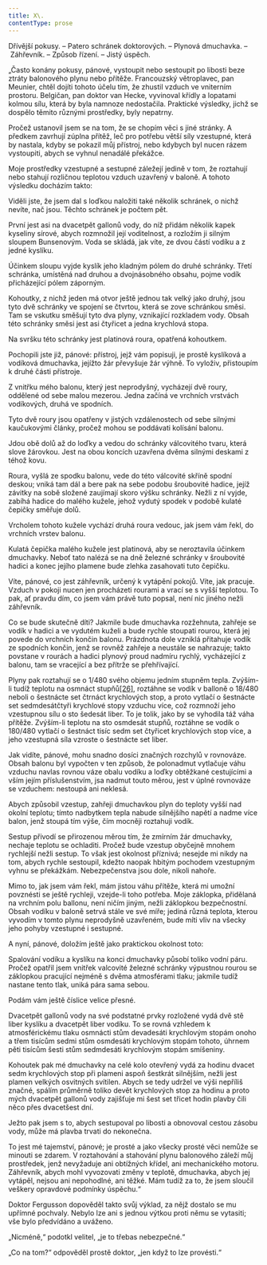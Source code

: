 ```yaml
---
title: X\.
contentType: prose
---
```


Dřívější pokusy. – Patero schránek doktorových. – Plynová dmuchavka. – Záhřevník. – Způsob řízení. – Jistý úspěch.

„Často konány pokusy, pánové, vystoupit nebo sestoupit po libosti beze ztráty balonového plynu nebo přítěže. Francouzský větroplavec, pan Meunier, chtěl dojíti tohoto účelu tím, že zhustil vzduch ve vniterním prostoru. Belgičan, pan doktor van Hecke, vyvinoval křídly a lopatami kolmou sílu, která by byla namnoze nedostačila. Praktické výsledky, jichž se dospělo těmito různými prostředky, byly nepatrny.

Pročež ustanovil jsem se na tom, že se chopím věci s jiné stránky. A předkem zavrhují zúplna přítěž, leč pro potřebu větší síly vzestupné, která by nastala, kdyby se pokazil můj přístroj, nebo kdybych byl nucen rázem vystoupiti, abych se vyhnul nenadálé překážce.

Moje prostředky vzestupné a sestupné záležejí jedině v tom, že roztahují nebo stahují rozličnou teplotou vzduch uzavřený v baloně. A tohoto výsledku docházím takto:

Viděli jste, že jsem dal s loďkou naložiti také několik schránek, o nichž nevíte, nač jsou. Těchto schránek je počtem pět.

První jest asi na dvacetpět gallonů vody, do níž přidám několik kapek kyseliny sírové, abych rozmnožil její voditelnost, a rozložím ji silným sloupem Bunsenovým. Voda se skládá, jak víte, ze dvou částí vodíku a z jedné kyslíku.

Účinkem sloupu vyjde kyslík jeho kladným pólem do druhé schránky. Třetí schránka, umístěná nad druhou a dvojnásobného obsahu, pojme vodík přicházející pólem záporným.

Kohoutky, z nichž jeden má otvor ještě jednou tak velký jako druhý, jsou tyto dvě schránky ve spojení se čtvrtou, která se zove schránkou směsi. Tam se vskutku směšují tyto dva plyny, vznikající rozkladem vody. Obsah této schránky směsi jest asi čtyřicet a jedna krychlová stopa.

Na svršku této schránky jest platinová roura, opatřená kohoutkem.

Pochopili jste již, pánové: přístroj, jejž vám popisuji, je prostě kyslíková a vodíková dmuchavka, jejížto žár převyšuje žár výhně. To vyloživ, přistoupím k druhé části přístroje.

Z vnitřku mého balonu, který jest neprodyšný, vycházejí dvě roury, oddělené od sebe malou mezerou. Jedna začíná ve vrchních vrstvách vodíkových, druhá ve spodních.

Tyto dvě roury jsou opatřeny v jistých vzdálenostech od sebe silnými kaučukovými články, pročež mohou se poddávati kolísání balonu.

Jdou obě dolů až do loďky a vedou do schránky válcovitého tvaru, která slove žárovkou. Jest na obou koncích uzavřena dvěma silnými deskami z téhož kovu.

Roura, vyšlá ze spodku balonu, vede do této válcovité skříně spodní deskou; vniká tam dál a bere pak na sebe podobu šroubovité hadice, jejíž závitky na sobě složené zaujímají skoro výšku schránky. Nežli z ní vyjde, zabíhá hadice do malého kužele, jehož vydutý spodek v podobě kulaté čepičky směřuje dolů.

Vrcholem tohoto kužele vychází druhá roura vedouc, jak jsem vám řekl, do vrchních vrstev balonu.

Kulatá čepička malého kužele jest platinová, aby se neroztavila účinkem dmuchavky. Neboť tato nalézá se na dně železné schránky v šroubovité hadici a konec jejího plamene bude zlehka zasahovati tuto čepičku.

Víte, pánové, co jest záhřevník, určený k vytápění pokojů. Víte, jak pracuje. Vzduch v pokoji nucen jen procházeti rourami a vrací se s vyšší teplotou. To pak, ať pravdu dím, co jsem vám právě tuto popsal, není nic jiného nežli záhřevník.

Co se bude skutečně díti? Jakmile bude dmuchavka rozžehnuta, zahřeje se vodík v hadici a ve vydutém kuželi a bude rychle stoupati rourou, která jej povede do vrchních končin balonu. Prázdnota dole vzniklá přitahuje vodík ze spodních končin, jenž se rovněž zahřeje a neustále se nahrazuje; takto povstane v rourách a hadici plynový proud nadmíru rychlý, vycházející z balonu, tam se vracející a bez přítrže se přehřívající.

Plyny pak roztahují se o 1/480 svého objemu jedním stupněm tepla. Zvýším-li tudíž teplotu na osmnáct stupňů[\[26\]](./resources/undefined), roztáhne se vodík v balloně o 18/480 neboli o šestnácte set čtrnáct krychlových stop, a proto vytlačí o šestnácte set sedmdesátčtyři krychlové stopy vzduchu více, což rozmnoží jeho vzestupnou sílu o sto šedesát liber. To je tolik, jako by se vyhodila táž váha přítěže. Zvýším-li teplotu na sto osmdesát stupňů, roztáhne se vodík o 180/480 vytlačí o šestnáct tisíc sedm set čtyřicet krychlových stop více, a jeho vzestupná síla vzroste o šestnácte set liber.

Jak vidíte, pánové, mohu snadno dosíci značných rozchylů v rovnováze. Obsah balonu byl vypočten v ten způsob, že polonadmut vytlačuje váhu vzduchu navlas rovnou váze obalu vodíku a loďky obtěžkané cestujícími a vším jejím příslušenstvím, jsa nadmut touto měrou, jest v úplné rovnováze se vzduchem: nestoupá ani neklesá.

Abych způsobil vzestup, zahřeji dmuchavkou plyn do teploty vyšší nad okolní teplotu; tímto nadbytkem tepla nabude silnějšího napětí a nadme více balon, jenž stoupá tím výše, čím mocněji roztahuji vodík.

Sestup přivodí se přirozenou měrou tím, že zmírním žár dmuchavky, nechaje teplotu se ochladiti. Pročež bude vzestup obyčejně mnohem rychlejší nežli sestup. To však jest okolnost příznivá; nesejde mi nikdy na tom, abych rychle sestoupil, kdežto naopak hbitým pochodem vzestupným vyhnu se překážkám. Nebezpečenstva jsou dole, nikoli nahoře.

Mimo to, jak jsem vám řekl, mám jistou váhu přítěže, která mi umožní povznésti se ještě rychleji, vzejde-li toho potřeba. Moje záklopka, přidělaná na vrchním polu ballonu, není ničím jiným, nežli záklopkou bezpečnostní. Obsah vodíku v baloně setrvá stále ve své míře; jediná různá teplota, kterou vyvodím v tomto plynu neprodyšně uzavřeném, bude míti vliv na všecky jeho pohyby vzestupné i sestupné.

A nyní, pánové, doložím ještě jako praktickou okolnost toto:

Spalování vodíku a kyslíku na konci dmuchavky působí toliko vodní páru. Pročež opatřil jsem vnitřek valcovité železné schránky výpustnou rourou se záklopkou pracující nejméně s dvěma atmosférami tlaku; jakmile tudíž nastane tento tlak, uniká pára sama sebou.

Podám vám ještě číslice velice přesné.

Dvacetpět gallonů vody na své podstatné prvky rozložené vydá dvě stě liber kyslíku a dvacetpět liber vodíku. To se rovná vzhledem k atmosférickému tlaku osmnácti stům devadesáti krychlovým stopám onoho a třem tisícům sedmi stům osmdesáti krychlovým stopám tohoto, úhrnem pěti tisícům šesti stům sedmdesáti krychlovým stopám smíšeniny.

Kohoutek pak mé dmuchavky na celé kolo otevřený vydá za hodinu dvacet sedm krychlových stop při plameni aspoň šestkrát silnějším, nežli jest plamen velkých osvitných svítilen. Abych se tedy udržel ve výši nepříliš značné, spálím průměrně toliko devět krychlových stop za hodinu a proto mých dvacetpět gallonů vody zajišťuje mi šest set třicet hodin plavby čili něco přes dvacetšest dní.

Ježto pak jsem s to, abych sestupoval po libosti a obnovoval cestou zásobu vody, může má plavba trvati do nekonečna.

To jest mé tajemství, pánové; je prosté a jako všecky prosté věci nemůže se minouti se zdarem. V roztahování a stahování plynu balonového záleží můj prostředek, jenž nevyžaduje ani obtížných křídel, ani mechanického motoru. Záhřevník, abych mohl vyvozovati změny v teplotě, dmuchavka, abych jej vytápěl, nejsou ani nepohodlné, ani těžké. Mám tudíž za to, že jsem sloučil veškery opravdové podmínky úspěchu.“

Doktor Fergusson dopověděl takto svůj výklad, za nějž dostalo se mu upřímné pochvaly. Nebylo lze ani s jednou výtkou proti němu se vytasiti; vše bylo předvídáno a uváženo.

„Nicméně,“ podotkl velitel, „je to třebas nebezpečné.“

„Co na tom?“ odpověděl prostě doktor, „jen když to lze provésti.“
